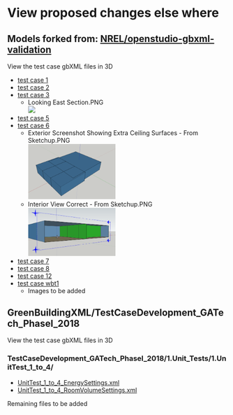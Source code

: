 
# View proposed changes else where


## Models forked from: [NREL/openstudio-gbxml-validation]( https://github.com/NREL/openstudio-gbxml-validation/tree/master/gbxml_test_suite/tests/output )

View the test case gbXML files in 3D

* [test case 1]( https://www.ladybug.tools/spider-gbxml-tools/spider-gbxml-viewer/#https://cdn.jsdelivr.net/gh/GreenBuildingXML/openstudio-gbxml-validation@master/gbxml_test_suite/tests/output/test_case_1/test_case_1.xml )
* [test case 2]( https://www.ladybug.tools/spider-gbxml-tools/spider-gbxml-viewer/#https://cdn.jsdelivr.net/gh/GreenBuildingXML/openstudio-gbxml-validation@master/gbxml_test_suite/tests/output/test_case_2/test_case_2.xml )
* [test case 3]( https://www.ladybug.tools/spider-gbxml-tools/spider-gbxml-viewer/#https://cdn.jsdelivr.net/gh/GreenBuildingXML/openstudio-gbxml-validation@master/gbxml_test_suite/tests/output/test_case_3/test_case_3.xml )
	* Looking East Section.PNG<br><img src=https://raw.githack.com/GreenBuildingXML/openstudio-gbxml-validation/master/Test%20Case%203%20Screenshots/Looking%20East%20Section.PNG width=200 >
* [test case 5]( https://www.ladybug.tools/spider-gbxml-tools/spider-gbxml-viewer/#https://cdn.jsdelivr.net/gh/GreenBuildingXML/openstudio-gbxml-validation@master/gbxml_test_suite/tests/output/test_case_5/test_case_5.xml )
* [test case 6]( https://www.ladybug.tools/spider-gbxml-tools/spider-gbxml-viewer/#https://cdn.jsdelivr.net/gh/GreenBuildingXML/openstudio-gbxml-validation@master/gbxml_test_suite/tests/output/test_case_6/test_case_6.xml )
	* Exterior Screenshot Showing Extra Ceiling Surfaces - From Sketchup.PNG<br><img src=https://raw.githubusercontent.com/GreenBuildingXML/openstudio-gbxml-validation/master/Test%20Case%206%20Screenshots/Exterior%20Screenshot%20Showing%20Extra%20Ceiling%20Surfaces%20-%20From%20Sketchup.PNG width=200 ><br>
	* Interior View Correct - From Sketchup.PNG<br><img src=https://raw.githubusercontent.com/GreenBuildingXML/openstudio-gbxml-validation/master/Test%20Case%206%20Screenshots/Interior%20View%20Correct%20-%20From%20Sketchup.PNG width=200 >
* [test case 7]( https://www.ladybug.tools/spider-gbxml-tools/spider-gbxml-viewer/#https://cdn.jsdelivr.net/gh/GreenBuildingXML/openstudio-gbxml-validation@master/gbxml_test_suite/tests/output/test_case_7/test_case_7.xml )
* [test case 8]( https://www.ladybug.tools/spider-gbxml-tools/spider-gbxml-viewer/#https://cdn.jsdelivr.net/gh/GreenBuildingXML/openstudio-gbxml-validation@master/gbxml_test_suite/tests/output/test_case_8/test_case_8.xml )
* [test case 12 ]( https://www.ladybug.tools/spider-gbxml-tools/spider-gbxml-viewer/#https://cdn.jsdelivr.net/gh/GreenBuildingXML/openstudio-gbxml-validation@master/gbxml_test_suite/tests/output/test_case_12/test_case_12.xml )
* [test case wbt1]( https://www.ladybug.tools/spider-gbxml-tools/spider-gbxml-viewer/#https://cdn.jsdelivr.net/gh/GreenBuildingXML/openstudio-gbxml-validation@master/gbxml_test_suite/tests/output/test_case_wbt1/test_case_wbt1.xml )
	* Images to be added


## GreenBuildingXML/TestCaseDevelopment_GATech_PhaseI_2018

View the test case gbXML files in 3D

### TestCaseDevelopment_GATech_PhaseI_2018/1.Unit_Tests/1.UnitTest_1_to_4/

* [UnitTest_1_to_4_EnergySettings.xml]( https://www.ladybug.tools/spider-gbxml-tools/spider-gbxml-viewer/#https://cdn.jsdelivr.net/gh/GreenBuildingXML/TestCaseDevelopment_GATech_PhaseI_2018@master/1.Unit_Tests/1.UnitTest_1_to_4/UnitTest_1_to_4_EnergySettings.xml )
* [UnitTest_1_to_4_RoomVolumeSettings.xml]( https://www.ladybug.tools/spider-gbxml-tools/spider-gbxml-viewer/#https://cdn.jsdelivr.net/gh/GreenBuildingXML/TestCaseDevelopment_GATech_PhaseI_2018@master/1.Unit_Tests/1.UnitTest_1_to_4/UnitTest_1_to_4_RoomVolumeSettings.xml )


Remaining files to be added
